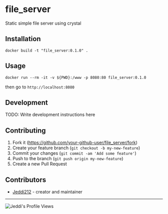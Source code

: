 # file_server

Static simple file server using crystal

## Installation

`docker build -t "file_server:0.1.0" .`

## Usage

`docker run --rm -it -v ${PWD}:/www -p 8080:80 file_server:0.1.0`

then go to `http://localhost:8080`

## Development

TODO: Write development instructions here

## Contributing

1. Fork it (<https://github.com/your-github-user/file_server/fork>)
2. Create your feature branch (`git checkout -b my-new-feature`)
3. Commit your changes (`git commit -am 'Add some feature'`)
4. Push to the branch (`git push origin my-new-feature`)
5. Create a new Pull Request

## Contributors

- [Jeddi212](https://github.com/your-github-user) - creator and maintainer

<hr>

![Jeddi's Profile Views](https://api.visitorbadge.io/api/visitors?path=https%3A%2F%2Fgithub.com%2FJeddi212&countColor=%23fce775&style=flat-square)

